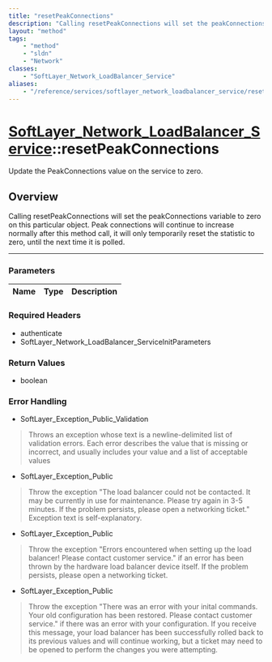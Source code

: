 ```yaml
---
title: "resetPeakConnections"
description: "Calling resetPeakConnections will set the peakConnections variable to zero on this particular object. Peak connections w... "
layout: "method"
tags:
    - "method"
    - "sldn"
    - "Network"
classes:
    - "SoftLayer_Network_LoadBalancer_Service"
aliases:
    - "/reference/services/softlayer_network_loadbalancer_service/resetPeakConnections"
---
```

# [SoftLayer_Network_LoadBalancer_Service](/reference/services/SoftLayer_Network_LoadBalancer_Service)::resetPeakConnections


Update the PeakConnections value on the service to zero.


## Overview 
Calling resetPeakConnections will set the peakConnections variable to zero on this particular object. Peak connections will continue to increase normally after this method call, it will only temporarily reset the statistic to zero, until the next time it is polled. 

-----

### Parameters 
|Name | Type | Description |
| --- | --- | --- |


### Required Headers
* authenticate
* SoftLayer_Network_LoadBalancer_ServiceInitParameters


### Return Values
* boolean



### Error Handling

* SoftLayer_Exception_Public_Validation 

> Throws an exception whose text is a newline-delimited list of validation errors.  Each error describes the value that is missing or incorrect, and usually includes your value and a list of acceptable values 

* SoftLayer_Exception_Public 

> Throw the exception "The load balancer could not be contacted.  It may be currently in use for maintenance.  Please try again in 3-5 minutes.  If the problem persists, please open a networking ticket."  Exception text is self-explanatory. 

* SoftLayer_Exception_Public 

> Throw the exception "Errors encountered when setting up the load balancer!  Please contact customer service."  if an error has been thrown by the hardware load balancer device itself.  If the problem persists, please open a networking ticket. 

* SoftLayer_Exception_Public 

> Throw the exception "There was an error with your inital commands.  Your old configuration has been restored.  Please contact customer service." if there was an error with your configuration.  If you receive this message, your load balancer has been successfully rolled back to its previous values and will continue working, but a ticket may need to be opened to perform the changes you were attempting. 



